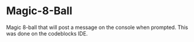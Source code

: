 # Magic-8-Ball
Magic 8-ball that will post a message on the console when prompted. This was done on the codeblocks IDE.
